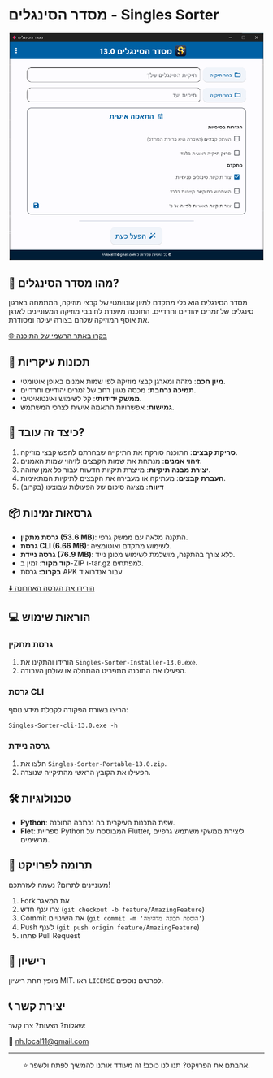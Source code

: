 # מסדר הסינגלים - Singles Sorter

<p align="center">
    <img src="https://github.com/NHLOCAL/Singles-Sorter/blob/main/versions.data/program-screen.png?raw=true" width="500"/>
</p>

## 🎵 מהו מסדר הסינגלים?

מסדר הסינגלים הוא כלי מתקדם למיון אוטומטי של קבצי מוזיקה, המתמחה בארגון סינגלים של זמרים יהודיים וחרדיים. התוכנה מיועדת לחובבי מוזיקה המעוניינים לארגן את אוסף המוזיקה שלהם בצורה יעילה ומסודרת.

[🌐 בקרו באתר הרשמי של התוכנה](https://nhlocal.github.io/Singles-Sorter/)

## 🚀 תכונות עיקריות

- **מיון חכם**: מזהה ומארגן קבצי מוזיקה לפי שמות אמנים באופן אוטומטי.
- **תמיכה נרחבת**: מכסה מגוון רחב של זמרים יהודיים וחרדיים.
- **ממשק ידידותי**: קל לשימוש ואינטואיטיבי.
- **גמישות**: אפשרויות התאמה אישית לצרכי המשתמש.

## 🔧 כיצד זה עובד?

1. **סריקת קבצים**: התוכנה סורקת את התיקייה שבחרתם לחפש קבצי מוזיקה.
2. **זיהוי אמנים**: מנתחת את שמות הקבצים לזיהוי שמות האמנים.
3. **יצירת מבנה תיקיות**: מייצרת תיקיות חדשות עבור כל אמן שזוהה.
4. **העברת קבצים**: מעתיקה או מעבירה את הקבצים לתיקיות המתאימות.
5. **דיווח**: מציגה סיכום של הפעולות שבוצעו (בקרוב)

## 📦 גרסאות זמינות

- **גרסת מתקין (53.6 MB)**: התקנה מלאה עם ממשק גרפי.
- **גרסת CLI (6.66 MB)**: לשימוש מתקדם ואוטומציה.
- **גרסה ניידת (76.9 MB)**: ללא צורך בהתקנה, מושלמת לשימוש מכונן נייד.
- **קוד מקור**: זמין ב-ZIP ו-tar.gz למפתחים.
- **בקרוב:** גרסת APK עבור אנדרואיד

[⬇️ הורידו את הגרסה האחרונה](https://github.com/NHLOCAL/Singles-Sorter/releases/latest)

## 💻 הוראות שימוש

### גרסת מתקין
1. הורידו והתקינו את `Singles-Sorter-Installer-13.0.exe`.
2. הפעילו את התוכנה מתפריט ההתחלה או שולחן העבודה.

### גרסת CLI
הריצו בשורת הפקודה לקבלת מידע נוסף:
```
Singles-Sorter-cli-13.0.exe -h
```

### גרסה ניידת
1. חלצו את `Singles-Sorter-Portable-13.0.zip`.
2. הפעילו את הקובץ הראשי מהתיקייה שנוצרה.

## 🛠 טכנולוגיות

- **Python**: שפת התכנות העיקרית בה נכתבה התוכנה.
- **Flet**: ספריית Python המבוססת על Flutter, ליצירת ממשקי משתמש גרפיים מרשימים.

## 🤝 תרומה לפרויקט

מעוניינים לתרום? נשמח לעזרתכם!

1. Fork את המאגר
2. צרו ענף חדש (`git checkout -b feature/AmazingFeature`)
3. Commit את השינויים (`git commit -m 'הוספת תכונה מדהימה'`)
4. Push לענף (`git push origin feature/AmazingFeature`)
5. פתחו Pull Request

## 📄 רישיון

מופץ תחת רישיון MIT. ראו `LICENSE` לפרטים נוספים.

## 📞 יצירת קשר

שאלות? הצעות? צרו קשר:

📧 nh.local11@gmail.com

---

<p align="center">
⭐ אהבתם את הפרויקט? תנו לנו כוכב! זה מעודד אותנו להמשיך לפתח ולשפר.
</p>